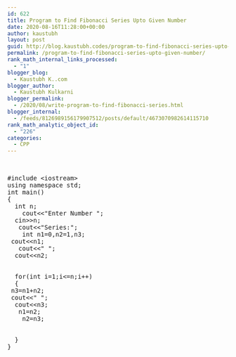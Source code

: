 ```yaml
---
id: 622
title: Program to Find Fibonacci Series Upto Given Number
date: 2020-08-16T11:28:00+00:00
author: kaustubh
layout: post
guid: http://blog.kaustubh.codes/program-to-find-fibonacci-series-upto-given-number/
permalink: /program-to-find-fibonacci-series-upto-given-number/
rank_math_internal_links_processed:
  - "1"
blogger_blog:
  - Kaustubh K..com
blogger_author:
  - Kaustubh Kulkarni
blogger_permalink:
  - /2020/08/write-program-to-find-fibonacci-series.html
blogger_internal:
  - /feeds/8126989156179907512/posts/default/4673070982614115710
rank_math_analytic_object_id:
  - "226"
categories:
  - CPP
---
```

<pre><br /><br />#include &lt;iostream><br />using namespace std;<br />int main()<br />{<br />	int n;<br />	cout&lt;&lt;"Enter Number ";<br />	cin>>n;<br />	cout&lt;&lt;"Series:";<br />	int n1=0,n2=1,n3;<br />	cout&lt;&lt;n1;<br />	cout&lt;&lt;" ";<br />	cout&lt;&lt;n2;<br />	<br />	<br />	for(int i=1;i&lt;=n;i++)<br />	{<br />	n3=n1+n2;<br />	cout&lt;&lt;" ";<br />	cout&lt;&lt;n3;<br />	n1=n2;<br />	n2=n3;<br />	<br />		<br />	}<br />}<br /><br /><br /><br /><br /></pre>
